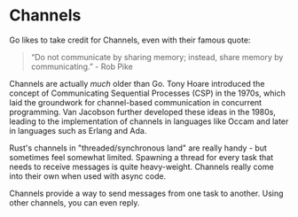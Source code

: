 # Channels

Go likes to take credit for Channels, even with their famous quote:

> “Do not communicate by sharing memory; instead, share memory by communicating.” - Rob Pike

Channels are actually *much* older than Go. Tony Hoare introduced the concept of Communicating Sequential Processes (CSP) in the 1970s, which laid the groundwork for channel-based communication in concurrent programming. Van Jacobson further developed these ideas in the 1980s, leading to the implementation of channels in languages like Occam and later in languages such as Erlang and Ada.

Rust's channels in "threaded/synchronous land" are really handy - but sometimes feel somewhat limited. Spawning a thread for every task that needs to receive messages is quite heavy-weight. Channels really come into their own when used with async code.

Channels provide a way to send messages from one task to another. Using other channels, you can even reply.